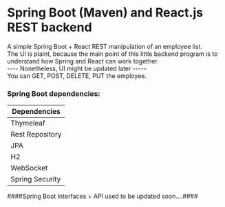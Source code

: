 # Spring Boot (Maven) and React.js REST backend
A simple Spring Boot + React REST manipulation of an employee list.
<br>The UI is plaint, because the main point of this little backend program is to understand how Spring and React can work together.
<br>         ---- Nonetheless, UI might be updated later -----
<br>You can GET, POST, DELETE, PUT the employee.

### Spring Boot dependencies:

**Dependencies**  | 
------------- | 
Thymeleaf     | 
Rest Repository     | 
JPA           |
H2            |
WebSocket     |
Spring Security |


####Spring Boot Interfaces + API used to be updated soon....####
